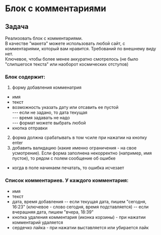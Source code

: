 # Блок с комментариями

## Задача
Реализовать блок с комментариями.<br>
В качестве "макета" можете использовать любой сайт, с комментариями, который вам нравится. Требований по внешнему виду нет.<br>
Ключевое, чтобы более менее аккуратно смотрелось (не было "слипшегося текста" или наоборот космических отступов)<br>
### Блок содержит:
1. форму добавления комменатрия
* имя
* текст
* возможность указать дату или отсавить ее пустой<br>
--- если не задано, то дата текущая<br>
--- время задавать не надо<br>
--- формат можете выбрать любой
* кнопка отправки
2. форма должна срабатывать в том чсиле при нажатии на кнопку enter
3. добавить валидацию (какие именно ограничения - на свое усмотрение). Если форма заполнена некорректно (например, имя пустое), то рядом с полем сообщение об ошибке
* когда в поле начинаем печатать, то ошибка исчезает<br>


### Список комментариев. У каждого комментария:
- имя
- текст
- дата, время добавления
-- если текущая дата, пишем "сегодня, 16:23" (ключевое - слово сегодня, время подставляется)
-- если вчерашняя дата, пишем "вчера, 18:39"
- кнопка удаления комментария (иконка корзины) - при нажатии комментарий удаляется
- сердечко лайка - при нажатии выставляется или убирается лайк
